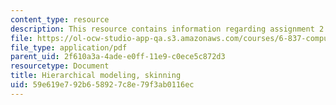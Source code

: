 ```yaml
---
content_type: resource
description: This resource contains information regarding assignment 2.
file: https://ol-ocw-studio-app-qa.s3.amazonaws.com/courses/6-837-computer-graphics-fall-2012/59e619e792b658927c8e79f3ab0116ec_MIT6_837F12_assn2.pdf
file_type: application/pdf
parent_uid: 2f610a3a-4ade-e0ff-11e9-c0ece5c872d3
resourcetype: Document
title: Hierarchical modeling, skinning
uid: 59e619e7-92b6-5892-7c8e-79f3ab0116ec
---
```


